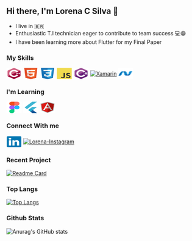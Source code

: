 ## Hi there, I'm Lorena C Silva 👋


- I live in :brazil:
- Enthusiastic T.I technician eager to contribute to team success 💻:grin:
- I have been learning more about Flutter for my Final Paper

### My Skills

   <a href="" target="_blank">
  <img align="center" alt="cplusplus" height="30" width="40" src="https://raw.githubusercontent.com/devicons/devicon/master/icons/cplusplus/cplusplus-original.svg" style="max-width:100%";></a>

<a href="" target="_blank">
  <img align="center" alt="HTML" height="30" width="40" src="https://raw.githubusercontent.com/devicons/devicon/master/icons/html5/html5-original.svg" style="max-width:100%";></a>
  
  <a href="" target="_blank">
  <img align="center" alt="CSS" height="30" width="40" src="https://raw.githubusercontent.com/devicons/devicon/master/icons/css3/css3-original.svg" style="max-width:100%";></a>
  
  <a href="" target="_blank">
  <img align="center" alt="JavaScript" height="30" width="40" src="https://raw.githubusercontent.com/devicons/devicon/master/icons/javascript/javascript-original.svg" style="max-width:100%";></a>
  
   <a href="" target="_blank">
  <img align="center" alt="C#" height="30" width="40" src="https://raw.githubusercontent.com/devicons/devicon/master/icons/csharp/csharp-original.svg" style="max-width:100%";></a>
  
   <a href="" target="_blank">
  <img align="center" alt="Xamarin" height="30" width="30" src="https://snz04pap002files.storage.live.com/y4m1o_JUWLOmP7uH5gGIt8FBNI_xvvDTXyAyke3BaUYODQMdzaEzXK43BB178ibfjQzK-qbK_uZ8ufV-EKD9ZpxmginAKId-5hKuFndx4egAj3lqP7hTxOAC5pLNyI7p-0SF-28nsbCqvnr87SWLo_R6CxgtMaFt2JJ9nZuXfatytGfN_Q9tacuaeBrXlDZrKq6?width=256&height=256&cropmode=none" style="max-width:100%";></a>
  
   <a href="" target="_blank">
  <img align="center" alt="dotnet" height="30" width="40" src="https://raw.githubusercontent.com/devicons/devicon/master/icons/dot-net/dot-net-original.svg" style="max-width:100%";></a>

### I'm Learning

   <a href="" target="_blank">
  <img align="center" alt="Figma" height="30" width="40" src="https://raw.githubusercontent.com/devicons/devicon/master/icons/figma/figma-original.svg" style="max-width:100%";></a>
  
   <a href="" target="_blank">
  <img align="center" alt="Flutter" height="30" width="40" src="https://raw.githubusercontent.com/devicons/devicon/master/icons/flutter/flutter-original.svg" style="max-width:100%";></a>
  
   <a href="" target="_blank">
  <img align="center" alt="Angular" height="30" width="40" src="https://raw.githubusercontent.com/devicons/devicon/master/icons/angularjs/angularjs-original.svg" style="max-width:100%";></a>

### Connect With me
<a href="https://www.linkedin.com/in/lorenacsilva/" target="_blank">
  <img align="center" alt="Lorena-linkedin" height="30" width="40" src="https://raw.githubusercontent.com/devicons/devicon/master/icons/linkedin/linkedin-original.svg" style="max-width:100%";></a>
  
  <a href="https://www.instagram.com/loricsilva/" target="_blank">
  <img align="center" alt="Lorena-Instagram" height="30" width="30" src="https://logodownload.org/wp-content/uploads/2017/04/instagram-logo.png" style="max-width:100%";></a>
  

### Recent Project
[![Readme Card](https://github-readme-stats.vercel.app/api/pin/?username=Blid-Devs&repo=ProjetoFlutter&theme=midnight-purple)](https://github.com/Blid-Devs/ProjetoFlutter)

### Top Langs
[![Top Langs](https://github-readme-stats.vercel.app/api/top-langs/?username=lorenacsilva&layout=compact&theme=midnight-purple)](https://github.com/anuraghazra/github-readme-stats)

### Github Stats
![Anurag's GitHub stats](https://github-readme-stats.vercel.app/api?username=lorenacsilva&show_icons=true&theme=midnight-purple)
